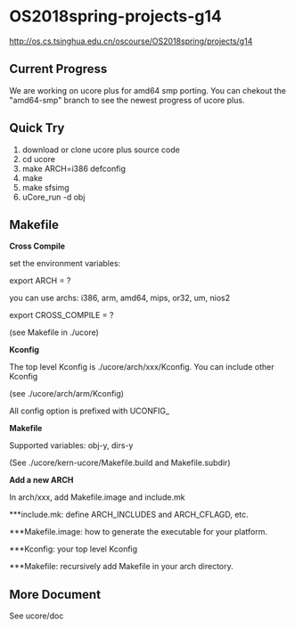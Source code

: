 # OS2018spring-projects-g14

http://os.cs.tsinghua.edu.cn/oscourse/OS2018spring/projects/g14

## Current Progress

We are working on ucore plus for amd64 smp porting.
You can chekout the "amd64-smp" branch to see the newest progress of ucore plus.

## Quick Try

1.  download or clone ucore plus source code
1.  cd ucore
1.  make ARCH=i386 defconfig
1.  make
1.  make sfsimg
1.  uCore_run -d obj

## Makefile

**Cross Compile**

set the environment variables:

export ARCH = ?

you can use archs: i386, arm, amd64, mips, or32, um, nios2

export CROSS_COMPILE = ?

(see Makefile in ./ucore)

**Kconfig**

The top level Kconfig is ./ucore/arch/xxx/Kconfig. You can include other Kconfig

(see ./ucore/arch/arm/Kconfig)

All config option is prefixed with UCONFIG\_

**Makefile**

Supported variables: obj-y, dirs-y

(See ./ucore/kern-ucore/Makefile.build and Makefile.subdir)

**Add a new ARCH**

In arch/xxx, add Makefile.image and include.mk

\*\*\*include.mk: define ARCH_INCLUDES and ARCH_CFLAGD, etc.

\*\*\*Makefile.image: how to generate the executable for your platform.

\*\*\*Kconfig: your top level Kconfig

\*\*\*Makefile: recursively add Makefile in your arch directory.

## More Document

See ucore/doc
